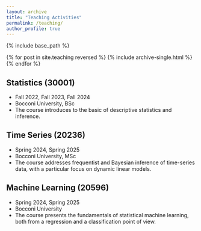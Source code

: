 ```yaml
---
layout: archive
title: "Teaching Activities"
permalink: /teaching/
author_profile: true
---
```


{% include base_path %}

{% for post in site.teaching reversed %}
  {% include archive-single.html %}
{% endfor %}



## Statistics (30001)
* Fall 2022, Fall 2023, Fall 2024
* Bocconi University, BSc
* The course introduces to the basic of descriptive statistics and inference.

## Time Series (20236)
* Spring 2024, Spring 2025
* Bocconi University, MSc
* The course addresses frequentist and Bayesian inference of time-series data, with a particular focus on dynamic linear models.

## Machine Learning (20596)
* Spring 2024, Spring 2025
* Bocconi University
* The course presents the fundamentals of statistical machine learning, both from a regression and a classification point of view.
